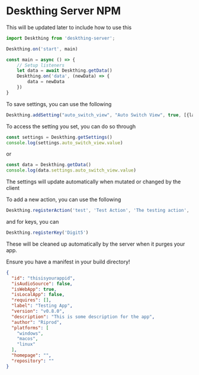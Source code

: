# Deskthing Server NPM

This will be updated later to include how to use this 

```ts
import Deskthing from 'deskthing-server';

Deskthing.on('start', main)

const main = async () => {
    // Setup listeners
    let data = await Deskthing.getData()
    Deskthing.on('data', (newData) => {
        data = newData
    })
}

```


To save settings, you can use the following

```ts
Deskthing.addSetting("auto_switch_view", "Auto Switch View", true, [{label: 'Disabled', value: false}, {label: 'Enabled', value: true}])
```
To access the setting you set, you can do so through 
```ts
const settings = Deskthing.getSettings()
console.log(settings.auto_switch_view.value)
```
or
```ts
const data = Deskthing.getData()
console.log(data.settings.auto_switch_view.value)
```

The settings will update automatically when mutated or changed by the client 


To add a new action, you can use the following
```ts
Deskthing.registerAction('test', 'Test Action', 'The testing action', '')
```
and for keys, you can
```ts
Deskthing.registerKey('Digit5')
```

These will be cleaned up automatically by the server when it purges your app.

Ensure you have a manifest in your build directory!

```json
{
  "id": "thisisyourappid",
  "isAudioSource": false,
  "isWebApp": true,
  "isLocalApp": false,
  "requires": [],
  "label": "Testing App",
  "version": "v0.8.0",
  "description": "This is some description for the app",
  "author": "Riprod",
  "platforms": [
    "windows",
    "macos",
    "linux"
  ],
  "homepage": "",
  "repository": ""
}
```